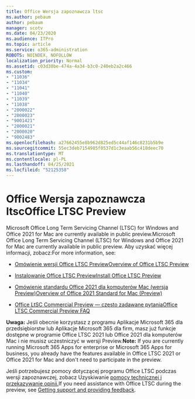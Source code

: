 ```yaml
---
title: Office Wersja zapoznawcza ltsc
ms.author: pebaum
author: pebaum
manager: scotv
ms.date: 04/23/2020
ms.audience: ITPro
ms.topic: article
ms.service: o365-administration
ROBOTS: NOINDEX, NOFOLLOW
localization_priority: Normal
ms.assetid: c03d30be-474a-4a34-b3c0-240eb2a2c466
ms.custom:
- "11036"
- "11034"
- "11041"
- "11040"
- "11039"
- "11038"
- "2000022"
- "2000023"
- "9001421"
- "2000021"
- "2000020"
- "9002483"
ms.openlocfilehash: a27662455e8b962d825ed5c44af146c8231b5b9e
ms.sourcegitcommit: 55ec3deb7154985f0537d1c3eaab56c418deec70
ms.translationtype: MT
ms.contentlocale: pl-PL
ms.lasthandoff: 04/25/2021
ms.locfileid: "52125358"
---
```

# <a name="office-ltsc-preview"></a><span data-ttu-id="e0813-102">Office Wersja zapoznawcza ltsc</span><span class="sxs-lookup"><span data-stu-id="e0813-102">Office LTSC Preview</span></span>

<span data-ttu-id="e0813-103">Microsoft Office Long Term Servicing Channel (LTSC) for Windows and Office 2021 for Mac are currently available in public preview.</span><span class="sxs-lookup"><span data-stu-id="e0813-103">Microsoft Office Long Term Servicing Channel (LTSC) for Windows and Office 2021 for Mac are currently available in public preview.</span></span> <span data-ttu-id="e0813-104">Aby uzyskać więcej informacji, zobacz:</span><span class="sxs-lookup"><span data-stu-id="e0813-104">For more information, see:</span></span>

- [<span data-ttu-id="e0813-105">Omówienie wersji Office LTSC Preview</span><span class="sxs-lookup"><span data-stu-id="e0813-105">Overview of Office LTSC Preview</span></span>](https://docs.microsoft.com/deployoffice/office2021/overview-ltsc-preview)

- [<span data-ttu-id="e0813-106">Instalowanie Office LTSC Preview</span><span class="sxs-lookup"><span data-stu-id="e0813-106">Install Office LTSC Preview</span></span>](https://docs.microsoft.com/deployoffice/office2021/install-ltsc-preview)

- [<span data-ttu-id="e0813-107">Omówienie standardu Office 2021 dla komputerów Mac (wersja Preview)</span><span class="sxs-lookup"><span data-stu-id="e0813-107">Overview of Office 2021 Standard for Mac (Preview)</span></span>](https://docs.microsoft.com/deployoffice/office2021/overview-mac-preview)

- [<span data-ttu-id="e0813-108">Office LtSC Commercial Preview — często zadawane pytania</span><span class="sxs-lookup"><span data-stu-id="e0813-108">Office LTSC Commercial Preview FAQ</span></span>](https://answers.microsoft.com/msoffice/forum/all/office-ltsc-commercial-preview-faq/0fcf5976-f87f-4be1-81af-9f6d6141bc3a)  

<span data-ttu-id="e0813-109">**Uwaga:** Jeśli obecnie korzystasz z programu Aplikacje Microsoft 365 dla przedsiębiorstw lub Aplikacje Microsoft 365 dla firm, masz już funkcje dostępne w programie Office LTSC 2021 lub Office 2021 dla komputerów Mac i nie musisz uczestniczyć w wersji Preview.</span><span class="sxs-lookup"><span data-stu-id="e0813-109">**Note:** If you are currently running Microsoft 365 Apps for enterprise or Microsoft 365 Apps for business, you already have the features available in Office LTSC 2021 or Office 2021 for Mac and don't need to participate in the preview.</span></span>

<span data-ttu-id="e0813-110">Jeśli potrzebujesz pomocy dotyczącej programu Office LTSC podczas wersji zapoznawczej, zobacz Uzyskiwanie [pomocy technicznej i przekazywanie opinii.](https://docs.microsoft.com/deployoffice/office2021/install-ltsc-preview#getting-support-and-providing-feedback)</span><span class="sxs-lookup"><span data-stu-id="e0813-110">If you need assistance with Office LTSC during the preview, see [Getting support and providing feedback](https://docs.microsoft.com/deployoffice/office2021/install-ltsc-preview#getting-support-and-providing-feedback).</span></span>
